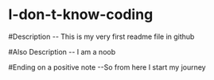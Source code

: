# I-don-t-know-coding

#Description
-- This is my very first readme file in github

#Also Description
-- I am a noob

#Ending on a positive note 
--So from here I start my journey

